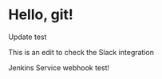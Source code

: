 # Hello, git!

Update test

This is an edit to check the Slack integration

Jenkins Service webhook test!
